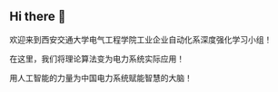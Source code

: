 ## Hi there 👋
欢迎来到西安交通大学电气工程学院工业企业自动化系深度强化学习小组！

在这里，我们将理论算法变为电力系统实际应用！

用人工智能的力量为中国电力系统赋能智慧的大脑！

<!--

**Here are some ideas to get you started:**

🙋‍♀️ A short introduction - what is your organization all about?
🌈 Contribution guidelines - how can the community get involved?
👩‍💻 Useful resources - where can the community find your docs? Is there anything else the community should know?
🍿 Fun facts - what does your team eat for breakfast?
🧙 Remember, you can do mighty things with the power of [Markdown](https://docs.github.com/github/writing-on-github/getting-started-with-writing-and-formatting-on-github/basic-writing-and-formatting-syntax)
-->

